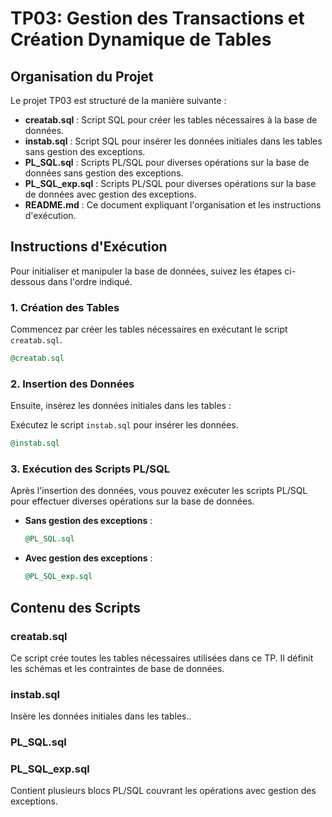 # TP03: Gestion des Transactions et Création Dynamique de Tables

## Organisation du Projet

Le projet TP03 est structuré de la manière suivante :

- **creatab.sql** : Script SQL pour créer les tables nécessaires à la base de données.
- **instab.sql** : Script SQL pour insérer les données initiales dans les tables sans gestion des exceptions.
- **PL_SQL.sql** : Scripts PL/SQL pour diverses opérations sur la base de données sans gestion des exceptions.
- **PL_SQL_exp.sql** : Scripts PL/SQL pour diverses opérations sur la base de données avec gestion des exceptions.
- **README.md** : Ce document expliquant l'organisation et les instructions d'exécution.

## Instructions d'Exécution

Pour initialiser et manipuler la base de données, suivez les étapes ci-dessous dans l'ordre indiqué.

### 1. Création des Tables

Commencez par créer les tables nécessaires en exécutant le script `creatab.sql`.

```sql
@creatab.sql
```

### 2. Insertion des Données

Ensuite, insérez les données initiales dans les tables :

  Exécutez le script `instab.sql` pour insérer les données.

  ```sql
  @instab.sql
  ```

### 3. Exécution des Scripts PL/SQL

Après l'insertion des données, vous pouvez exécuter les scripts PL/SQL pour effectuer diverses opérations sur la base de données.

- **Sans gestion des exceptions** :

  ```sql
  @PL_SQL.sql
  ```

- **Avec gestion des exceptions** :

  ```sql
  @PL_SQL_exp.sql
  ```

## Contenu des Scripts

### creatab.sql

Ce script crée toutes les tables nécessaires utilisées dans ce TP. Il définit les schémas et les contraintes de base de données.

### instab.sql

Insère les données initiales dans les tables..

### PL_SQL.sql


### PL_SQL_exp.sql

Contient plusieurs blocs PL/SQL couvrant les opérations avec gestion des exceptions.